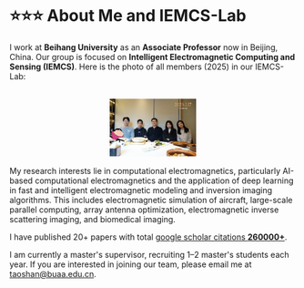 # ⭐⭐⭐ About Me and IEMCS-Lab

I work at **Beihang University** as an **Associate Professor** now in Beijing, China. Our group is focused on **Intelligent Electromagnetic Computing and Sensing (IEMCS)**. Here is the photo of all members (2025) in our IEMCS-Lab:

<p align="center">
    <br>
    <img src="./images/group.jpg" width="30%"/>
    <br>
</p>

My research interests lie in computational electromagnetics, particularly AI-based computational electromagnetics and the application of deep learning in fast and intelligent electromagnetic modeling and inversion imaging algorithms. This includes electromagnetic simulation of aircraft, large-scale parallel computing, array antenna optimization, electromagnetic inverse scattering imaging, and biomedical imaging.

I have published 20+ papers with total <a href='https://scholar.google.com/citations?user=vNKBFEkAAAAJ'>google scholar citations <strong><span id='total_cit'>260000+</span></strong></a>.

I am currently a master's supervisor, recruiting 1–2 master's students each year. If you are interested in joining our team, please email me at [taoshan@buaa.edu.cn](mailto:taoshan@buaa.edu.cn).